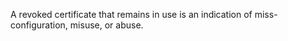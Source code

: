 A revoked certificate that remains in use is an indication of miss-configuration, misuse, or abuse.
